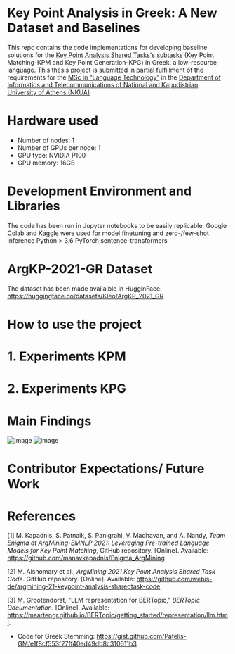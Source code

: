 # Key Point Analysis in Greek: A New Dataset and Baselines
This repo contains the code implementations for developing baseline solutions for the [Key Point Analysis Shared Tasks's subtasks](https://github.com/IBM/KPA_2021_shared_task) (Key Point Matching-KPM and Key Point Generation-KPG) in Greek, a low-resource language.
This thesis project is submitted in partial fulfillment of the requirements for the [MSc in “Language Technology”](https://www.di.uoa.gr/en/studies/graduate/lg) in the [Department of Informatics and Telecommunications of National and Kapodistrian University of Athens (NKUA)](https://www.di.uoa.gr/en)

# Hardware used 
- Number of nodes: 1
- Number of GPUs per node: 1
- GPU type: NVIDIA P100
- GPU memory: 16GB
# Development Environment and Libraries
The code has been run in Jupyter notebooks to be easily replicable.
Google Colab and Kaggle were used for model finetuning and zero-/few-shot inference
Python > 3.6
PyTorch
sentence-transformers

# ArgKP-2021-GR Dataset
The dataset has been made availalble in HugginFace: https://huggingface.co/datasets/Kleo/ArgKP_2021_GR

# How to use the project 
# 1. Experiments KPM 

# 2. Experiments KPG

# Main Findings
![image](https://github.com/user-attachments/assets/325b792d-c712-4d85-80b0-82d752c51677)
![image](https://github.com/user-attachments/assets/eb7d4a0e-d966-4c90-bbd2-30dd702b4aca)

# Contributor Expectations/ Future Work

# References
[1] M. Kapadnis, S. Patnaik, S. Panigrahi, V. Madhavan, and A. Nandy, *Team Enigma at ArgMining-EMNLP 2021: Leveraging Pre-trained Language Models for Key Point Matching*, GitHub repository. [Online]. Available: https://github.com/manavkapadnis/Enigma_ArgMining

[2] M. Alshomary et al., *ArgMining 2021 Key Point Analysis Shared Task Code*. GitHub repository. [Online]. Available: https://github.com/webis-de/argmining-21-keypoint-analysis-sharedtask-code

[3] M. Grootendorst, "LLM representation for BERTopic," *BERTopic Documentation*. [Online]. Available: https://maartengr.github.io/BERTopic/getting_started/representation/llm.html.

- Code for Greek Stemming: https://gist.github.com/Patelis-GM/e1f8cf553f27ff40ed49db8c310611b3
